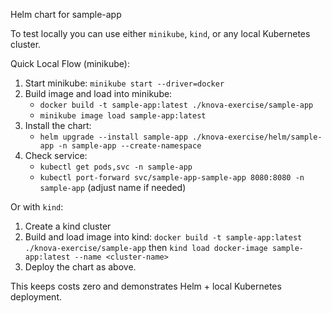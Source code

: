 Helm chart for sample-app

To test locally you can use either `minikube`, `kind`, or any local Kubernetes cluster.

Quick Local Flow (minikube):
1. Start minikube: `minikube start --driver=docker`
2. Build image and load into minikube:
   - `docker build -t sample-app:latest ./knova-exercise/sample-app`
   - `minikube image load sample-app:latest`
3. Install the chart:
   - `helm upgrade --install sample-app ./knova-exercise/helm/sample-app -n sample-app --create-namespace`
4. Check service:
   - `kubectl get pods,svc -n sample-app`
   - `kubectl port-forward svc/sample-app-sample-app 8080:8080 -n sample-app` (adjust name if needed)

Or with `kind`:
1. Create a kind cluster
2. Build and load image into kind: `docker build -t sample-app:latest ./knova-exercise/sample-app` then `kind load docker-image sample-app:latest --name <cluster-name>`
3. Deploy the chart as above.

This keeps costs zero and demonstrates Helm + local Kubernetes deployment.
